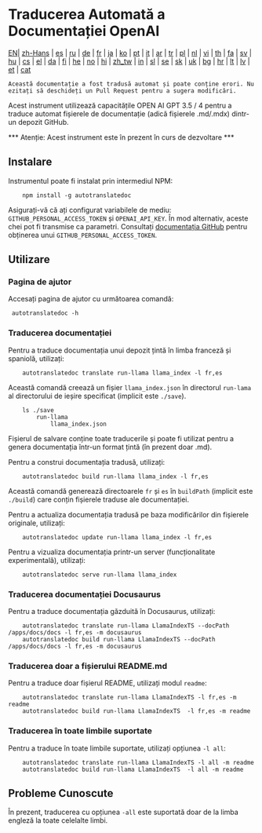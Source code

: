 
# Traducerea Automată a Documentației OpenAI

[EN](./README.md)| [zh-Hans](/i18n/README_zh-Hans.md) | [es](/i18n/README_es.md) | [ru](/i18n/README_ru.md) | [de](/i18n/README_de.md) | [fr](/i18n/README_fr.md) | [ja](/i18n/README_ja.md) | [ko](/i18n/README_ko.md) | [pt](/i18n/README_pt.md) | [it](/i18n/README_it.md) | [ar](/i18n/README_ar.md) | [tr](/i18n/README_tr.md) | [pl](/i18n/README_pl.md) | [nl](/i18n/README_nl.md) | [vi](/i18n/README_vi.md) | [th](/i18n/README_th.md) | [fa](/i18n/README_fa.md) | [sv](/i18n/README_sv.md) | [hu](/i18n/README_hu.md) | [cs](/i18n/README_cs.md) | [el](/i18n/README_el.md) | [da](/i18n/README_da.md) | [fi](/i18n/README_fi.md) | [he](/i18n/README_he.md) | [no](/i18n/README_no.md) | [hi](/i18n/README_hi.md) | [zh_tw](/i18n/README_zh_tw.md) | [in](/i18n/README_in.md) | [sl](/i18n/README_sl.md) | [se](/i18n/README_se.md) | [sk](/i18n/README_sk.md) | [uk](/i18n/README_uk.md) | [bg](/i18n/README_bg.md) | [hr](/i18n/README_hr.md) | [lt](/i18n/README_lt.md) | [lv](/i18n/README_lv.md) | [et](/i18n/README_et.md) | [cat](/i18n/README_cat.md) 

```Această documentație a fost tradusă automat și poate conține erori. Nu ezitați să deschideți un Pull Request pentru a sugera modificări.```


Acest instrument utilizează capacitățile OPEN AI GPT 3.5 / 4 pentru a traduce automat fișierele de documentație (adică fișierele .md/.mdx) dintr-un depozit GitHub.

*** Atenție: Acest instrument este în prezent în curs de dezvoltare ***


## Instalare 

Instrumentul poate fi instalat prin intermediul NPM:


```
    npm install -g autotranslatedoc
```

Asigurați-vă că ați configurat variabilele de mediu: `GITHUB_PERSONAL_ACCESS_TOKEN` și `OPENAI_API_KEY`. În mod alternativ, aceste chei pot fi transmise ca parametri. Consultați [documentația GitHub](https://docs.github.com/en/github/authenticating-to-github/creating-a-personal-access-token) pentru obținerea unui `GITHUB_PERSONAL_ACCESS_TOKEN`.
## Utilizare


### Pagina de ajutor
Accesați pagina de ajutor cu următoarea comandă:
```
 autotranslatedoc -h
```
### Traducerea documentației

Pentru a traduce documentația unui depozit țintă în limba franceză și spaniolă, utilizați:
```
    autotranslatedoc translate run-llama llama_index -l fr,es
```


Această comandă creează un fișier `llama_index.json` în directorul `run-lama` al directorului de ieșire specificat (implicit este `./save`).
```
    ls ./save
        run-llama
            llama_index.json 
```
Fișierul de salvare conține toate traducerile și poate fi utilizat pentru a genera documentația într-un format țintă (în prezent doar .md).

Pentru a construi documentația tradusă, utilizați:

```
    autotranslatedoc build run-llama llama_index -l fr,es
```


Această comandă generează directoarele `fr` și `es` în `buildPath` (implicit este `./build`) care conțin fișierele traduse ale documentației.

Pentru a actualiza documentația tradusă pe baza modificărilor din fișierele originale, utilizați:

```
    autotranslatedoc update run-llama llama_index -l fr,es
```


Pentru a vizualiza documentația printr-un server (funcționalitate experimentală), utilizați:
```
    autotranslatedoc serve run-llama llama_index
```
### Traducerea documentației Docusaurus

Pentru a traduce documentația găzduită în Docusaurus, utilizați:

```
    autotranslatedoc translate run-llama LlamaIndexTS --docPath /apps/docs/docs -l fr,es -m docusaurus
    autotranslatedoc build run-llama LlamaIndexTS --docPath /apps/docs/docs -l fr,es -m docusaurus
```
### Traducerea doar a fișierului README.md

Pentru a traduce doar fișierul README, utilizați modul `readme`:

```
    autotranslatedoc translate run-llama LlamaIndexTS -l fr,es -m readme
    autotranslatedoc build run-llama LlamaIndexTS  -l fr,es -m readme
```
### Traducerea în toate limbile suportate

Pentru a traduce în toate limbile suportate, utilizați opțiunea `-l all`:

```
    autotranslatedoc translate run-llama LlamaIndexTS -l all -m readme
    autotranslatedoc build run-llama LlamaIndexTS  -l all -m readme
```
## Probleme Cunoscute

În prezent, traducerea cu opțiunea `-all` este suportată doar de la limba engleză la toate celelalte limbi.

